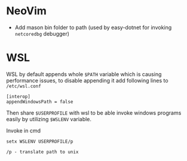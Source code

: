 # NeoVim

- Add mason bin folder to path (used by easy-dotnet for invoking `netcoredbg` debugger)

# WSL

WSL by default appends whole `$PATH` variable which is causing performance issues, to disable appending it add following lines to `/etc/wsl.conf`

```
[interop]
appendWindowsPath = false
```

Then share `$USERPROFILE` with wsl to be able invoke windows programs easily by utilizing `$WSLENV` variable.

Invoke in cmd

```
setx WSLENV USERPROFILE/p

/p - translate path to unix
```
